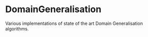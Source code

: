 # DomainGeneralisation

Various implementations of state of the art Domain Generalisation algorithms. 
